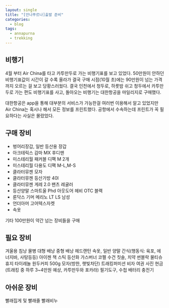 ```yaml
---
layout: single
title: "[안나푸르나]출발 준비"
categories:
  - blog
tags:
  - annapurna
  - trekking
---
```


## 비행기
4월 부터 Air China를 타고 카투만두로 가는 비행기표를 보고 있었다.
50만원이 안하던 비행기표값이 시간이 갈 수록 올라가 결국 구매 시점(10월 초)에는 90만원이 넘는 가격까지 오르는 걸 보고 당황스러웠다.
결국 인천에서 청두로, 하룻밤 쉬고 청두에서 카투만두로 가는 편도 비행기표를 사고, 돌아오는 비행기는 대한항공을 마일리지로 구매했다.

대한항공은 app을 통해 대부분의 서비스가 가능한걸 여러번 이용해서 알고 있었지만 Air China는 혹시나 해서 모든 정보를 프린트했다.
공항에서 수속하는데 프린트가 꼭 필요하다는 사실은 몰랐었다.

## 구매 장비
* 벙어리장갑, 일반 등산용 장갑
* 아크테릭스 감마 MX 후디맨
* 미스테리월 패커블 디팩 M 2개
* 미스테리월 다용도 디팩 M-L,M-S
* 클라터뮤젠 모자
* 클라터뮤젠 등산가방 40l
* 클라터뮤젠 게레 2.0 팬츠 레귤러
* 등산양말 스마트울 Phd 아웃도어 헤비 OTC 블랙
* 룬닥스 기머 메리노 LT LS 남성
* 언더아머 고어텍스자켓
* 속옷

기타 100만원이 약간 넘는 장비들을 구매

## 필요 장비
겨울용 침낭
물병
대형 배낭
중형 배낭
헤드랜턴
속옷, 일반 양말
간식(행동식: 육포, 에너지바, 사탕등등)
아이젠
책
스틱
등산화
가스버너
코펠
수건
칫솔, 치약
썬블락
물티슈
휴지
타이레놀
원두커피 500g
모자(방한, 햇빛차단)
트래킹퍼미션
비자
여권
사진
현금(트래킹 중 하루 3~4만원 예상, 카투만두와 포카라)
필기도구, 수첩
배터리
충전기


## 아쉬운 장비
빨래집게 및 빨래줄
빨래비누
